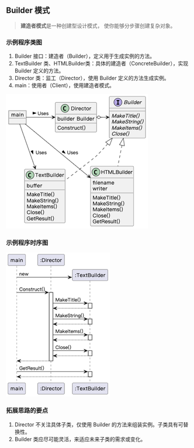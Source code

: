 ## Builder 模式

> **建造者模式**是一种创建型设计模式， 使你能够分步骤创建复杂对象。

### 示例程序类图

1. Builder 接口：建造者（Builder），定义用于生成实例的方法。
2. TextBuilder 类、HTMLBuilder类：具体的建造者（ConcreteBuilder），实现 Builder 定义的方法。
3. Director 类：监工（Director），使用 Builder 定义的方法生成实例。
4. main：使用者（Client），使用建造者模式。

![builder](./builder_class.png)

### 示例程序时序图

![builder](./builder_sequence.png)

### 拓展思路的要点

1. Director 不关注具体子类，仅使用 Builder 的方法来组装实例。子类具有可替换性。
1. Builder 类应尽可能灵活，来适应未来子类的需求或变化。
